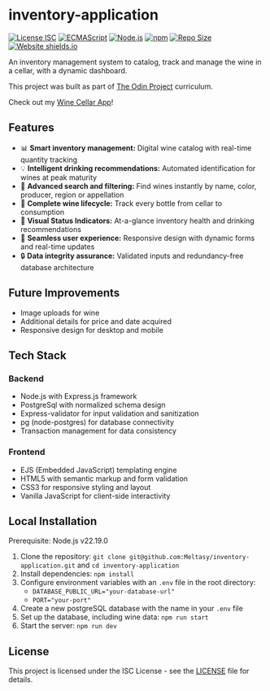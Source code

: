 # inventory-application

[![License ISC](https://img.shields.io/github/license/Meltasy/inventory-application)](https://opensource.org/license/isc-license-txt)
[![ECMAScript](https://img.shields.io/badge/ECMAScript-2025-blue.svg)](https://ecma-international.org/publications-and-standards/standards/ecma-262/)
[![Node.js](https://img.shields.io/badge/Node.js-v22.12.0-brightgreen.svg)](https://nodejs.org/)
[![npm](https://img.shields.io/badge/npm-v11.3.0-red.svg)](https://www.npmjs.com/)
[![Repo Size](https://img.shields.io/github/repo-size/Meltasy/inventory-application)](https://github.com/Meltasy/inventory-application)
[![Website shields.io](https://img.shields.io/website-up-down-green-red/http/shields.io.svg)](https://inventory-application-production-b054.up.railway.app/)

An inventory management system to catalog, track and manage the wine in a cellar, with a dynamic dashboard.

This project was built as part of [The Odin Project](https://www.theodinproject.com/lessons/node-path-nodejs-inventory-application) curriculum.

Check out my [Wine Cellar App](https://inventory-application-production-b054.up.railway.app/)!

## Features

* 📊 **Smart inventory management:** Digital wine catalog with real-time quantity tracking
* 💡 **Intelligent drinking recommendations:** Automated identification for wines at peak maturity
* 🔎 **Advanced search and filtering:** Find wines instantly by name, color, producer, region or appellation
* 🍾 **Complete wine lifecycle:** Track every bottle from cellar to consumption
* 🍷 **Visual Status Indicators:** At-a-glance inventory health and drinking recommendations
* 💫 **Seamless user experience:** Responsive design with dynamic forms and real-time updates
* 🔒 **Data integrity assurance:** Validated inputs and redundancy-free database architecture

## Future Improvements

* Image uploads for wine
* Additional details for price and date acquired
* Responsive design for desktop and mobile

## Tech Stack

### Backend

* Node.js with Express.js framework
* PostgreSql with normalized schema design
* Express-validator for input validation and sanitization
* pg (node-postgres) for database connectivity
* Transaction management for data consistency

### Frontend

* EJS (Embedded JavaScript) templating engine
* HTML5 with semantic markup and form validation
* CSS3 for responsive styling and layout
* Vanilla JavaScript for client-side interactivity

## Local Installation

Prerequisite: Node.js v22.19.0

1. Clone the repository: `git clone git@github.com:Meltasy/inventory-application.git` and `cd inventory-application`
2. Install dependencies: `npm install`
3. Configure environment variables with an `.env` file in the root directory:
    * `DATABASE_PUBLIC_URL="your-database-url"`
    * `PORT="your-port"`
4. Create a new postgreSQL database with the name in your `.env` file
5. Set up the database, including wine data: `npm run start`
6. Start the server: `npm run dev`

## License

This project is licensed under the ISC License - see the [LICENSE](LICENSE) file for details.